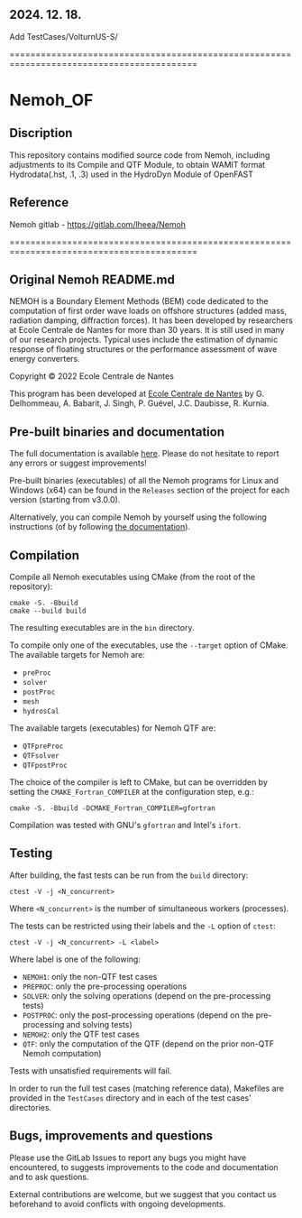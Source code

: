 ## 2024. 12. 18.
Add TestCases/VolturnUS-S/

==========================================================================================
# Nemoh_OF
## Discription
This repository contains modified source code from Nemoh, including adjustments to its Compile and QTF Module, to obtain WAMIT format Hydrodata(.hst, .1, .3) used in the HydroDyn Module of OpenFAST

## Reference
Nemoh gitlab - <https://gitlab.com/lheea/Nemoh>
	
==========================================================================================
## Original Nemoh README.md

NEMOH is a Boundary Element Methods (BEM) code dedicated to the computation of first order wave loads on offshore structures (added mass, radiation damping, diffraction forces). It has been developed by researchers at Ecole Centrale de Nantes for more than 30 years. It is still used in many of our research projects. Typical uses include the estimation of dynamic response of floating structures or the performance assessment of wave energy converters.

Copyright © 2022 Ecole Centrale de Nantes

This program has been developed at [Ecole Centrale de Nantes](http://www.ec-nantes.fr) by
G. Delhommeau, A. Babarit, J. Singh, P. Guével, J.C. Daubisse, R. Kurnia.

## Pre-built binaries and documentation

The full documentation is available [here](https://lheea.gitlab.io/Nemoh). Please do not hesitate to report any errors or suggest improvements!

Pre-built binaries (executables) of all the Nemoh programs for Linux and Windows (x64) can be found in the `Releases` section of the project for each version (starting from v3.0.0).

Alternatively, you can compile Nemoh by yourself using the following instructions (of by following [the documentation](https://lheea.gitlab.io/Nemoh)).

## Compilation

Compile all Nemoh executables using CMake (from the root of the repository):

```shell
cmake -S. -Bbuild
cmake --build build
```

The resulting executables are in the `bin` directory.

To compile only one of the executables, use the `--target` option of CMake.
The available targets for Nemoh are:
- `preProc`
- `solver`
- `postProc`
- `mesh`
- `hydrosCal`

The available targets (executables) for Nemoh QTF are:
- `QTFpreProc`
- `QTFsolver`
- `QTFpostProc`

The choice of the compiler is left to CMake, but can be overridden by setting the `CMAKE_Fortran_COMPILER` at the configuration step, e.g.:

```shell
cmake -S. -Bbuild -DCMAKE_Fortran_COMPILER=gfortran
```

Compilation was tested with GNU's `gfortran` and Intel's `ifort`.

## Testing

After building, the fast tests can be run from the `build` directory:

```shell
ctest -V -j <N_concurrent>
```

Where `<N_concurrent>` is the number of simultaneous workers (processes).

The tests can be restricted using their labels and the `-L` option  of `ctest`:

```shell
ctest -V -j <N_concurrent> -L <label>
```

Where label is one of the following:
- `NEMOH1`: only the non-QTF test cases
- `PREPROC`: only the pre-processing operations
- `SOLVER`: only the solving operations (depend on the pre-processing tests)
- `POSTPROC`: only the post-processing operations (depend on the pre-processing and solving tests)
- `NEMOH2`: only the QTF test cases
- `QTF`: only the computation of the QTF (depend on the prior non-QTF Nemoh computation)

Tests with unsatisfied requirements will fail.

In order to run the full test cases (matching reference data), Makefiles are provided in the `TestCases` directory and in each of the test cases' directories.

## Bugs, improvements and questions

Please use the GitLab Issues to report any bugs you might have encountered, to suggests improvements to the code and documentation and to ask questions.

External contributions are welcome, but we suggest that you contact us beforehand to avoid conflicts with ongoing developments.
